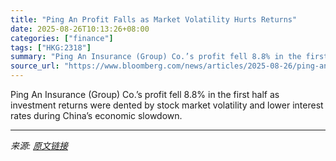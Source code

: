 ```yaml
---
title: "Ping An Profit Falls as Market Volatility Hurts Returns"
date: 2025-08-26T10:13:26+08:00
categories: ["finance"]
tags: ["HKG:2318"]
summary: "Ping An Insurance (Group) Co.’s profit fell 8.8% in the first half as investment returns were dented by stock market volatility and lower interest rates during China’s economic slowdown."
source_url: "https://www.bloomberg.com/news/articles/2025-08-26/ping-an-profit-falls-as-slowdown-market-volatility-hurt-returns"
---
```


Ping An Insurance (Group) Co.’s profit fell 8.8% in the first half as investment returns were dented by stock market volatility and lower interest rates during China’s economic slowdown.

---

*来源: [原文链接](https://www.bloomberg.com/news/articles/2025-08-26/ping-an-profit-falls-as-slowdown-market-volatility-hurt-returns)*
